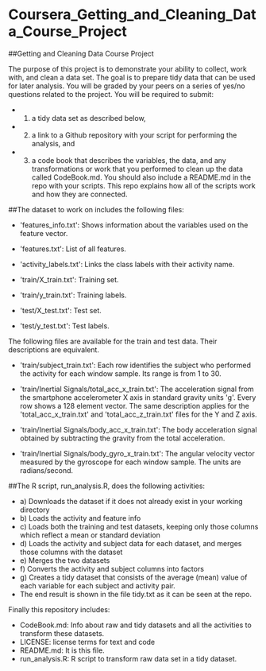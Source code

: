 # Coursera_Getting_and_Cleaning_Data_Course_Project

##Getting and Cleaning Data Course Project

The purpose of this project is to demonstrate your ability to collect, work with, and clean a data set. 
The goal is to prepare tidy data that can be used for later analysis. You will be graded by your peers 
on a series of yes/no questions related to the project. You will be required to submit: 
- 1) a tidy data set as described below, 
- 2) a link to a Github repository with your script for performing the analysis, and 
- 3) a code book that describes the variables, the data, and any transformations or work that you performed to clean up 
the data called CodeBook.md. You should also include a README.md in the repo with your scripts. 
This repo explains how all of the scripts work and how they are connected.

##The dataset to work on includes the following files:

- 'features_info.txt': Shows information about the variables used on the feature vector.

- 'features.txt': List of all features.

- 'activity_labels.txt': Links the class labels with their activity name.

- 'train/X_train.txt': Training set.

- 'train/y_train.txt': Training labels.

- 'test/X_test.txt': Test set.

- 'test/y_test.txt': Test labels.

The following files are available for the train and test data. Their descriptions are equivalent. 

- 'train/subject_train.txt': Each row identifies the subject who performed the activity for each window sample. Its range is from 1 to 30. 

- 'train/Inertial Signals/total_acc_x_train.txt': The acceleration signal from the smartphone accelerometer X axis in standard gravity units 'g'. Every row shows a 128 element vector. The same description applies for the 'total_acc_x_train.txt' and 'total_acc_z_train.txt' files for the Y and Z axis. 

- 'train/Inertial Signals/body_acc_x_train.txt': The body acceleration signal obtained by subtracting the gravity from the total acceleration. 

- 'train/Inertial Signals/body_gyro_x_train.txt': The angular velocity vector measured by the gyroscope for each window sample. The units are radians/second. 


##The R script, run_analysis.R, does the following activities:

- a) Downloads the dataset if it does not already exist in your working directory
- b) Loads the activity and feature info
- c) Loads both the training and test datasets, keeping only those columns which reflect a mean or standard deviation
- d) Loads the activity and subject data for each dataset, and merges those columns with the dataset
- e) Merges the two datasets
- f) Converts the activity and subject columns into factors
- g) Creates a tidy dataset that consists of the average (mean) value of each variable for each subject and activity pair.
- The end result is shown in the file tidy.txt as it can be seen at the repo.


Finally this repository includes:
- CodeBook.md: Info about raw and tidy datasets and all the activities to transform these datasets.
- LICENSE: license terms for text and code
- README.md: It is this file.
- run_analysis.R: R script to transform raw data set in a tidy dataset.
